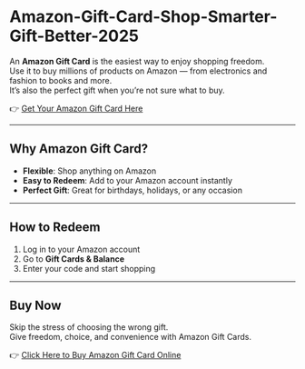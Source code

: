 # Amazon-Gift-Card-Shop-Smarter-Gift-Better-2025


An **Amazon Gift Card** is the easiest way to enjoy shopping freedom.  
Use it to buy millions of products on Amazon — from electronics and fashion to books and more.  
It’s also the perfect gift when you’re not sure what to buy.  

👉 [Get Your Amazon Gift Card Here](https://cardvault24.com/amazon)  

---

## Why Amazon Gift Card?  
- **Flexible**: Shop anything on Amazon  
- **Easy to Redeem**: Add to your Amazon account instantly  
- **Perfect Gift**: Great for birthdays, holidays, or any occasion  

---

## How to Redeem  
1. Log in to your Amazon account  
2. Go to **Gift Cards & Balance**  
3. Enter your code and start shopping  

---

## Buy Now  
Skip the stress of choosing the wrong gift.  
Give freedom, choice, and convenience with Amazon Gift Cards.  

👉 [Click Here to Buy Amazon Gift Card Online](https://cardvault24.com/amazon)  
